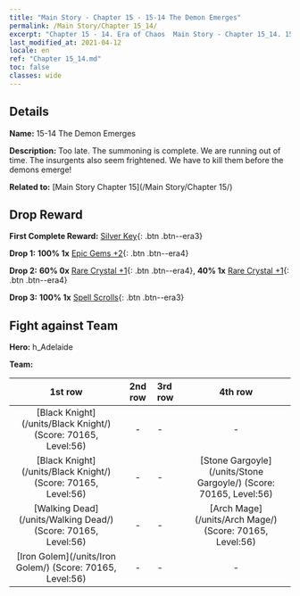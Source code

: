 ```yaml
---
title: "Main Story - Chapter 15 - 15-14 The Demon Emerges"
permalink: /Main Story/Chapter 15_14/
excerpt: "Chapter 15 - 14. Era of Chaos  Main Story - Chapter 15_14. 15-14 The Demon Emerges"
last_modified_at: 2021-04-12
locale: en
ref: "Chapter 15_14.md"
toc: false
classes: wide
---
```


## Details

 **Name:** 15-14 The Demon Emerges

 **Description:** Too late. The summoning is complete. We are running out of time. The insurgents also seem frightened. We have to kill them before the demons emerge!

 **Related to:** [Main Story Chapter 15](/Main Story/Chapter 15/)

## Drop Reward

 **First Complete Reward:** [Silver Key](/Items/con_693/){: .btn .btn--era3}

 **Drop 1:** **100% 1x** [Epic Gems +2](/Items/mat_51/){: .btn .btn--era4}

 **Drop 2:** **60% 0x** [Rare Crystal +1](/Items/mat_45/){: .btn .btn--era4}, **40% 1x** [Rare Crystal +1](/Items/mat_45/){: .btn .btn--era4}

 **Drop 3:** **100% 1x** [Spell Scrolls](/Items/con_694/){: .btn .btn--era3}


## Fight against Team
 **Hero:** h_Adelaide

 **Team:**


  | 1st row | 2nd row | 3rd row | 4th row |
  |:----:|:----:|:----|:----:|
  | [Black Knight](/units/Black Knight/) (Score: 70165, Level:56)  | - | - | - |
  | [Black Knight](/units/Black Knight/) (Score: 70165, Level:56)  | - | - | [Stone Gargoyle](/units/Stone Gargoyle/) (Score: 70165, Level:56)  |
  | [Walking Dead](/units/Walking Dead/) (Score: 70165, Level:56)  | - | - | [Arch Mage](/units/Arch Mage/) (Score: 70165, Level:56)  |
  | [Iron Golem](/units/Iron Golem/) (Score: 70165, Level:56)  | - | - | - |


